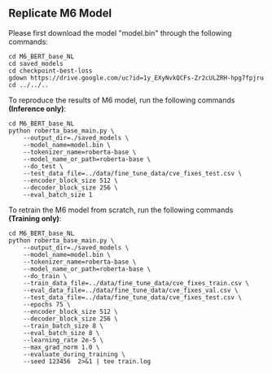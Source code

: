 ## Replicate M6 Model

Please first download the model "model.bin" through the following commands:
```
cd M6_BERT_base_NL
cd saved_models
cd checkpoint-best-loss
gdown https://drive.google.com/uc?id=1y_EXyNvkQCFs-Zr2cULZRH-hpg7fpjru
cd ../../..
```

To reproduce the results of M6 model, run the following commands **(Inference only)**:
```
cd M6_BERT_base_NL
python roberta_base_main.py \
    --output_dir=./saved_models \
    --model_name=model.bin \
    --tokenizer_name=roberta-base \
    --model_name_or_path=roberta-base \
    --do_test \
    --test_data_file=../data/fine_tune_data/cve_fixes_test.csv \
    --encoder_block_size 512 \
    --decoder_block_size 256 \
    --eval_batch_size 1 
```

To retrain the M6 model from scratch, run the following commands **(Training only)**:
```
cd M6_BERT_base_NL
python roberta_base_main.py \
    --output_dir=./saved_models \
    --model_name=model.bin \
    --tokenizer_name=roberta-base \
    --model_name_or_path=roberta-base \
    --do_train \
    --train_data_file=../data/fine_tune_data/cve_fixes_train.csv \
    --eval_data_file=../data/fine_tune_data/cve_fixes_val.csv \
    --test_data_file=../data/fine_tune_data/cve_fixes_test.csv \
    --epochs 75 \
    --encoder_block_size 512 \
    --decoder_block_size 256 \
    --train_batch_size 8 \
    --eval_batch_size 8 \
    --learning_rate 2e-5 \
    --max_grad_norm 1.0 \
    --evaluate_during_training \
    --seed 123456  2>&1 | tee train.log
```
